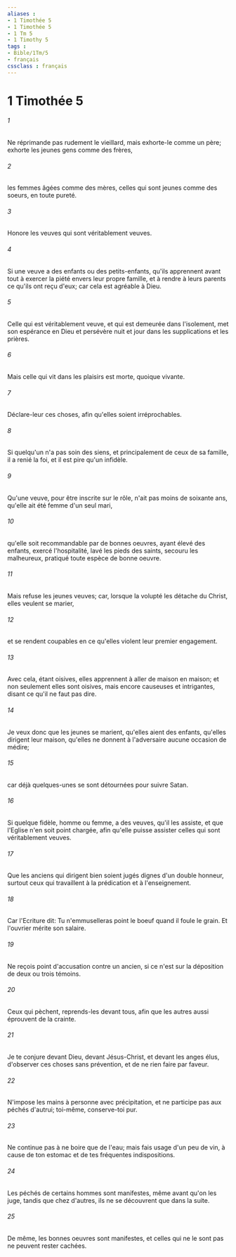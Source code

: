 ```yaml
---
aliases : 
- 1 Timothée 5
- 1 Timothée 5
- 1 Tm 5
- 1 Timothy 5
tags : 
- Bible/1Tm/5
- français
cssclass : français
---
```


# 1 Timothée 5

###### 1
Ne réprimande pas rudement le vieillard, mais exhorte-le comme un père; exhorte les jeunes gens comme des frères,
###### 2
les femmes âgées comme des mères, celles qui sont jeunes comme des soeurs, en toute pureté.
###### 3
Honore les veuves qui sont véritablement veuves.
###### 4
Si une veuve a des enfants ou des petits-enfants, qu'ils apprennent avant tout à exercer la piété envers leur propre famille, et à rendre à leurs parents ce qu'ils ont reçu d'eux; car cela est agréable à Dieu.
###### 5
Celle qui est véritablement veuve, et qui est demeurée dans l'isolement, met son espérance en Dieu et persévère nuit et jour dans les supplications et les prières.
###### 6
Mais celle qui vit dans les plaisirs est morte, quoique vivante.
###### 7
Déclare-leur ces choses, afin qu'elles soient irréprochables.
###### 8
Si quelqu'un n'a pas soin des siens, et principalement de ceux de sa famille, il a renié la foi, et il est pire qu'un infidèle.
###### 9
Qu'une veuve, pour être inscrite sur le rôle, n'ait pas moins de soixante ans, qu'elle ait été femme d'un seul mari,
###### 10
qu'elle soit recommandable par de bonnes oeuvres, ayant élevé des enfants, exercé l'hospitalité, lavé les pieds des saints, secouru les malheureux, pratiqué toute espèce de bonne oeuvre.
###### 11
Mais refuse les jeunes veuves; car, lorsque la volupté les détache du Christ, elles veulent se marier,
###### 12
et se rendent coupables en ce qu'elles violent leur premier engagement.
###### 13
Avec cela, étant oisives, elles apprennent à aller de maison en maison; et non seulement elles sont oisives, mais encore causeuses et intrigantes, disant ce qu'il ne faut pas dire.
###### 14
Je veux donc que les jeunes se marient, qu'elles aient des enfants, qu'elles dirigent leur maison, qu'elles ne donnent à l'adversaire aucune occasion de médire;
###### 15
car déjà quelques-unes se sont détournées pour suivre Satan.
###### 16
Si quelque fidèle, homme ou femme, a des veuves, qu'il les assiste, et que l'Eglise n'en soit point chargée, afin qu'elle puisse assister celles qui sont véritablement veuves.
###### 17
Que les anciens qui dirigent bien soient jugés dignes d'un double honneur, surtout ceux qui travaillent à la prédication et à l'enseignement.
###### 18
Car l'Ecriture dit: Tu n'emmuselleras point le boeuf quand il foule le grain. Et l'ouvrier mérite son salaire.
###### 19
Ne reçois point d'accusation contre un ancien, si ce n'est sur la déposition de deux ou trois témoins.
###### 20
Ceux qui pèchent, reprends-les devant tous, afin que les autres aussi éprouvent de la crainte.
###### 21
Je te conjure devant Dieu, devant Jésus-Christ, et devant les anges élus, d'observer ces choses sans prévention, et de ne rien faire par faveur.
###### 22
N'impose les mains à personne avec précipitation, et ne participe pas aux péchés d'autrui; toi-même, conserve-toi pur.
###### 23
Ne continue pas à ne boire que de l'eau; mais fais usage d'un peu de vin, à cause de ton estomac et de tes fréquentes indispositions.
###### 24
Les péchés de certains hommes sont manifestes, même avant qu'on les juge, tandis que chez d'autres, ils ne se découvrent que dans la suite.
###### 25
De même, les bonnes oeuvres sont manifestes, et celles qui ne le sont pas ne peuvent rester cachées.
